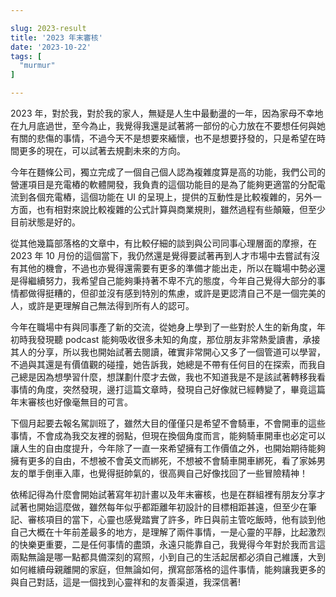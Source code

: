 ```yaml
---

slug: 2023-result
title: '2023 年末審核'
date: '2023-10-22'
tags: [
  "murmur"
]

---
```


2023 年，對於我，對於我的家人，無疑是人生中最動盪的一年，因為家母不幸地在九月底過世，至今為止，我覺得我還是試著將一部份的心力放在不要想任何與她有關的悲傷的事情，不過今天不是想要來緬懷，也不是想要抒發的，只是希望在時間更多的現在，可以試著去規劃未來的方向。

今年在麵條公司，獨立完成了一個自己個人認為複雜度算是高的功能，我們公司的營運項目是充電樁的軟體開發，我負責的這個功能目的是為了能夠更適當的分配電流到各個充電樁，這個功能在 UI 的呈現上，提供的互動性是比較複雜的，另外一方面，也有相對來說比較複雜的公式計算與商業規則，雖然過程有些顛簸，但至少目前狀態是好的。

從其他幾篇部落格的文章中，有比較仔細的談到與公司同事心理層面的摩擦，在 2023 年 10 月份的這個當下，我仍然還是覺得要試著再到人才市場中去嘗試有沒有其他的機會，不過也亦覺得還需要有更多的準備才能出走，所以在職場中勢必還是得繼續努力，我希望自己能夠秉持著不卑不亢的態度，今年自己覺得大部分的事情都做得挺糟的，但卻並沒有感到特別的焦慮，或許是更認清自己不是一個完美的人，或許是更理解自己無法得到所有人的認可。

今年在職場中有與同事產了新的交流，從她身上學到了一些對於人生的新角度，年初時我發現聽 podcast 能夠吸收很多未知的角度，那位朋友非常熱愛讀書，承接其人的分享，所以我也開始試著去閱讀，確實非常開心又多了一個管道可以學習，不過與其還是有價值觀的碰撞，她告訴我，她總是不帶有任何目的在探索，而我自己總是因為想學習什麼，想謀劃什麼才去做，我也不知道我是不是該試著轉移我看事情的角度，突然發現，邊打這篇文章時，發現自己好像就已經轉變了，畢竟這篇年末審核也好像毫無目的可言。

下個月起要去報名駕訓班了，雖然大目的僅僅只是希望不會騎車，不會開車的這些事情，不會成為我交友裡的弱點，但現在換個角度而言，能夠騎車開車也必定可以讓人生的自由度提升，今年除了一直一來希望擁有工作價值之外，也開始期待能夠擁有更多的自由，不想被不會英文而綁死，不想被不會騎車開車綁死，看了家姊男友的單手倒車入庫，也覺得挺帥氣的，很高興自己好像找回了一些冒險精神！

<!-- 還是想要將最後一個段落留到討論戀愛議題，今年也不知道什麼時候開始，就開始得到更多的機會在與心上人吃飯，但在聊天中似乎激不太起火花，也完全覺得自己的價值觀與對方相距甚遠，有時覺得距離似乎很近，有時又覺得很遠，套句英雄聯盟賽評常分析的，似乎得要努力的培養抓機會的能力，多用開放的心態去互動，勇敢地發表自己的情感，不要患得患失，雖然這些說法我都講得出來，卻做不太出來就是，之後還是想再努力一次，但恐怕也必須有被淘汰的心理準備了。

感覺自己並非沒人喜歡，好像都是過不了自己那關，每每總在想著自己會錯意的難堪，對於普通朋友來說，如果我講錯了些什麼，而被討厭的話，很容易就能夠釋懷，但只要是在想要有關係的角色前出洋相時，就會久久無法釋懷，我想，這無非是得失心太重吧，要在談話時秉持著自信，但又不得意忘形，大概得是我未來一年所要學習的課題了。 -->

依稀記得為什麼會開始試著寫年初計畫以及年末審核，也是在群組裡有朋友分享才試著也開始這麼做，雖然每年似乎都距離年初設計的目標相距甚遠，但至少在筆記、審核項目的當下，心靈也感覺踏實了許多，昨日與前主管吃飯時，他有談到他自己大概在十年前差最多的地方，是理解了兩件事情，一是心靈的平靜，比起激烈的快樂更重要，二是任何事情的盡頭，永遠只能靠自己，我覺得今年對於我而言這兩點無論是哪一點都具備深刻的寫照，小到自己的生活起居都必須自己維護，大到如何維續母親離開的家庭，但無論如何，撰寫部落格的這件事情，能夠讓我更多的與自己對話，這是一個找到心靈祥和的友善渠道，我深信著!


